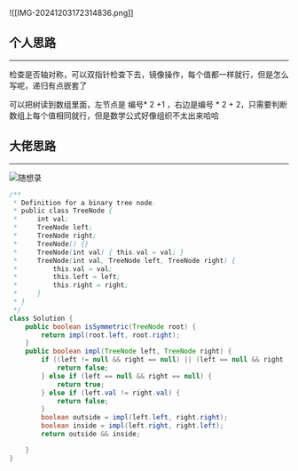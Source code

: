 
![[IMG-20241203172314836.png]]

## 个人思路
---
检查是否轴对称，可以双指针检查下去，镜像操作，每个值都一样就行，但是怎么写呢，递归有点嵌套了

可以把树读到数组里面，左节点是 编号\* 2 +1 ，右边是编号 \* 2 + 2，只需要判断数组上每个值相同就行，但是数学公式好像组织不太出来哈哈

## 大佬思路
---
![随想录](https://www.bilibili.com/video/BV1ue4y1Y7Mf/?vd_source=1e8424064855cc146aec87b7b7ee376d)

```JAVA
/**
 * Definition for a binary tree node.
 * public class TreeNode {
 *     int val;
 *     TreeNode left;
 *     TreeNode right;
 *     TreeNode() {}
 *     TreeNode(int val) { this.val = val; }
 *     TreeNode(int val, TreeNode left, TreeNode right) {
 *         this.val = val;
 *         this.left = left;
 *         this.right = right;
 *     }
 * }
 */
class Solution {
    public boolean isSymmetric(TreeNode root) {
        return impl(root.left, root.right);
    }
    public boolean impl(TreeNode left, TreeNode right) {
        if ((left != null && right == null) || (left == null && right != null)) {
            return false;
        } else if (left == null && right == null) {
            return true;
        } else if (left.val != right.val) {
            return false;
        }
        boolean outside = impl(left.left, right.right);
        boolean inside = impl(left.right, right.left);
        return outside && inside;

    }
}
```